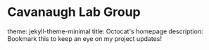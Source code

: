 # Cavanaugh Lab Group
theme: jekyll-theme-minimal
title: Octocat's homepage
description: Bookmark this to keep an eye on my project updates!
